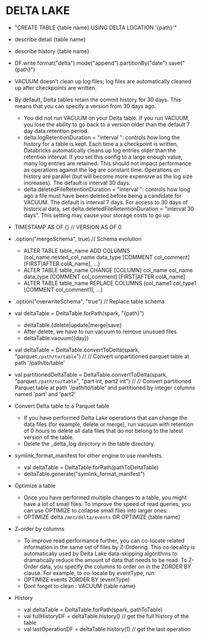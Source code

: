 # DELTA LAKE

* "CREATE TABLE {table name} USING DELTA LOCATION '{path}'"
* describe detail {table name}
* describe history {table name}
* DF.write.format("delta").mode("append").partitionBy("date").save("{path}")
* VACUUM doesn’t clean up log files; log files are automatically cleaned up after checkpoints are written.
* By default, Delta tables retain the commit history for 30 days. This means that you can specify a version from 30 days ago.
   * You did not run VACUUM on your Delta table. If you run VACUUM, you lose the ability to go back to a version older than the default 7 day data retention period.
   * delta.logRetentionDuration = "interval <interval>": controls how long the history for a table is kept. Each time a a checkpoint is written, Databricks automatically cleans up log entries older than the retention interval. If you set this config to a large enough value, many log entries are retained. This          should not impact performance as operations against the log are constant time. Operations on history are parallel (but will become more expensive as the log size increases). The default is interval 30 days.
   * delta.deletedFileRetentionDuration = "interval <interval>": controls how long ago a file must have been deleted before being a candidate for VACUUM. The default is interval 7 days. For access to 30 days of historical data, set delta.deletedFileRetentionDuration = "interval 30 days". This setting may cause your      storage costs to go up.

* TIMESTAMP AS OF {} // VERSION AS OF 0
* .option("mergeSchema", true) // Schema evolution
   * ALTER TABLE table_name ADD COLUMNS (col_name.nested_col_name data_type [COMMENT col_comment] [FIRST|AFTER colA_name], ...)
   * ALTER TABLE table_name CHANGE [COLUMN] col_name col_name data_type [COMMENT col_comment] [FIRST|AFTER colA_name]
   * ALTER TABLE table_name REPLACE COLUMNS (col_name1 col_type1 [COMMENT col_comment1], ...)
* .option("overwriteSchema", "true") // Replace table schema
*  val deltaTable = DeltaTable.forPath(spark, "{path}")
   * deltaTable.{delete|update|merge|save}
   * After delete, we have to run vacuum to remove unusued files.
   * deltaTable.vacuum({day})
* val deltaTable = DeltaTable.convertToDelta(spark, "parquet.`/path/to/table`") // // Convert unpartitioned parquet table at path '/path/to/table'
* val partitionedDeltaTable = DeltaTable.convertToDelta(spark, "parquet.`/path/to/table`", "part int, part2 int") // // Convert partitioned Parquet table at path '/path/to/table' and partitioned by integer columns named 'part' and 'part2'
* Convert Delta table to a Parquet table
   * If you have performed Delta Lake operations that can change the data files (for example, delete or merge), run vacuum with retention of 0 hours to delete all      data files that do not belong to the latest version of the table.
   * Delete the _delta_log directory in the table directory.
* symlink_format_manifest for other engine to use manifests.
   * val deltaTable = DeltaTable.forPath(pathToDeltaTable)
   * deltaTable.generate("symlink_format_manifest")
* Optimize a table
   * Once you have performed multiple changes to a table, you might have a lot of small files. To improve the speed of read queries, you can use OPTIMIZE to           collapse small files into larger ones:
   * OPTIMIZE delta.`/mnt/delta/events`  OR  OPTIMIZE {table name}
* Z-order by columns
   * To improve read performance further, you can co-locate related information in the same set of files by Z-Ordering. This co-locality is automatically used by        Delta Lake data-skipping algorithms to dramatically reduce the amount of data that needs to be read. To Z-Order data, you specify the columns to order on in        the ZORDER BY clause. For example, to co-locate by eventType, run:
   * OPTIMIZE events ZORDER BY (eventType)
   * Dont forget to clean : VACUUM {table name}
* History
   * val deltaTable = DeltaTable.forPath(spark, pathToTable)
   * val fullHistoryDF = deltaTable.history()    // get the full history of the table
   * val lastOperationDF = deltaTable.history(1) // get the last operation
